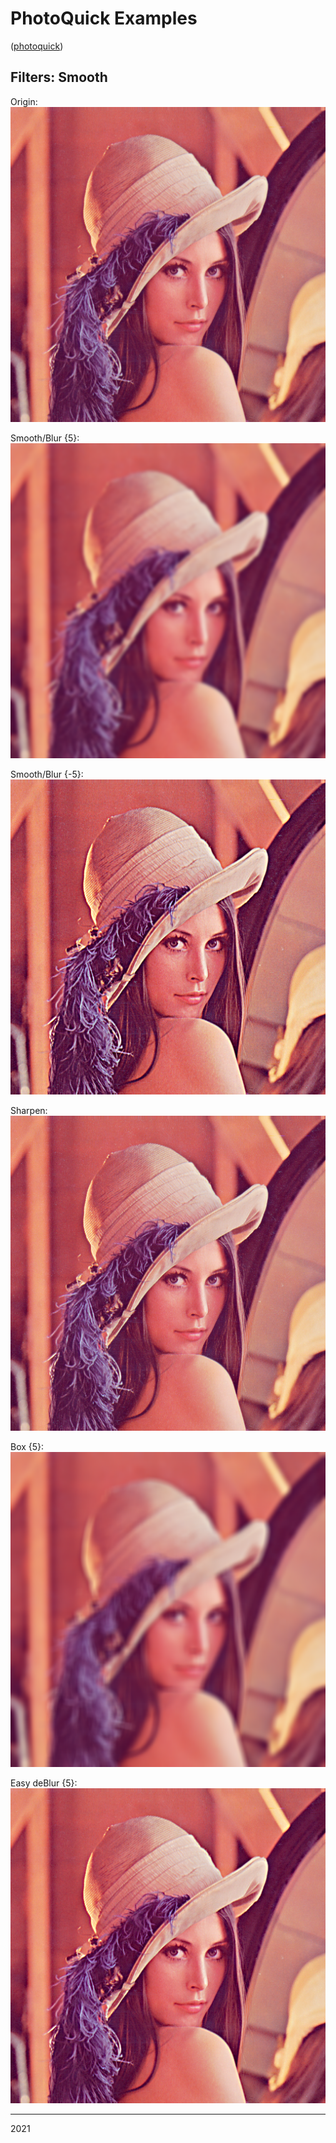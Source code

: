 # PhotoQuick Examples

([photoquick](https://github.com/ImageProcessing-ElectronicPublications/photoquick))

## Filters: Smooth

Origin:  
![orig](../../../orig/lena.png)

Smooth/Blur {5}:  
![blur](./lena.blur.5.png)

Smooth/Blur {-5}:  
![deblur](./lena.blur.5n.png)

Sharpen:  
![sharpen](./lena.sharpen.png)

Box {5}:  
![box](./lena.box.5.png)

Easy deBlur {5}:  
![box](./lena.easydeblur.5.png)

----

2021
